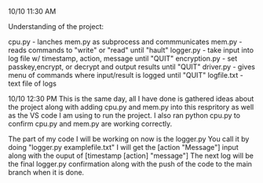 10/10 11:30 AM

Understanding of the project:

cpu.py - lanches mem.py as subprocess and commmunicates
mem.py - reads commands to "write" or "read" until "hault"
logger.py - take input into log file w/ timestamp, action, message until "QUIT"
encryption.py - set passkey,encrypt, or decrypt and output results until "QUIT" 
driver.py - gives menu of commands  where input/result is logged until "QUIT"
logfile.txt - text file of logs 

10/10 12:30 PM
This is the same day, all I have done is gathered ideas about the project along with 
adding cpu.py and mem.py into this respritory as well as the VS code I am using to run the project.
I also ran python cpu.py to confirm cpu.py and mem.py are working correctly. 

The part of my code I will be working on now is the logger.py
You call it by doing "logger.py examplefile.txt"
I will get the [action "Message"] input along with the ouput of 
[timestamp [action] "message"]
The next log will be the final logger.py confirmation along with the push of the code to the 
main branch when it is done. 
